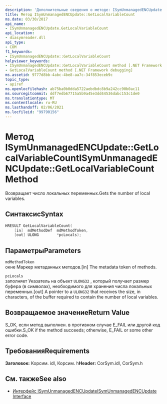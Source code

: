 ```yaml
---
description: 'Дополнительные сведения о методе: ISymUnmanagedENCUpdate:: Жетлокалвариаблекаунт'
title: Метод ISymUnmanagedENCUpdate::GetLocalVariableCount
ms.date: 03/30/2017
api_name:
- ISymUnmanagedENCUpdate.GetLocalVariableCount
api_location:
- diasymreader.dll
api_type:
- COM
f1_keywords:
- ISymUnmanagedENCUpdate::GetLocalVariableCount
helpviewer_keywords:
- ISymUnmanagedENCUpdate::GetLocalVariableCount method [.NET Framework debugging]
- GetLocalVariableCount method [.NET Framework debugging]
ms.assetid: 9777d8bb-4abc-4be8-aa7c-34f853eceb9c
topic_type:
- apiref
ms.openlocfilehash: ab75ba0b0dda5722aebdbdc8b9a242cc90b0ac11
ms.sourcegitcommit: ddf7edb67715a5b9a45e3dd44536dabc153c1de0
ms.translationtype: MT
ms.contentlocale: ru-RU
ms.lasthandoff: 02/06/2021
ms.locfileid: "99790156"
---
```

# <a name="isymunmanagedencupdategetlocalvariablecount-method"></a><span data-ttu-id="0949b-103">Метод ISymUnmanagedENCUpdate::GetLocalVariableCount</span><span class="sxs-lookup"><span data-stu-id="0949b-103">ISymUnmanagedENCUpdate::GetLocalVariableCount Method</span></span>

<span data-ttu-id="0949b-104">Возвращает число локальных переменных.</span><span class="sxs-lookup"><span data-stu-id="0949b-104">Gets the number of local variables.</span></span>  
  
## <a name="syntax"></a><span data-ttu-id="0949b-105">Синтаксис</span><span class="sxs-lookup"><span data-stu-id="0949b-105">Syntax</span></span>  
  
```cpp  
HRESULT GetLocalVariableCount(  
    [in]  mdMethodDef  mdMethodToken,  
    [out] ULONG        *pcLocals);  
```  
  
## <a name="parameters"></a><span data-ttu-id="0949b-106">Параметры</span><span class="sxs-lookup"><span data-stu-id="0949b-106">Parameters</span></span>  

 `mdMethodToken`  
 <span data-ttu-id="0949b-107">окне Маркер метаданных методов.</span><span class="sxs-lookup"><span data-stu-id="0949b-107">[in] The metadata token of methods.</span></span>  
  
 `pcLocals`  
 <span data-ttu-id="0949b-108">заполняет Указатель на объект `ULONG32` , который получает размер буфера (в символах), необходимого для хранения числа локальных переменных.</span><span class="sxs-lookup"><span data-stu-id="0949b-108">[out] A pointer to a `ULONG32` that receives the size, in characters, of the buffer required to contain the number of local variables.</span></span>  
  
## <a name="return-value"></a><span data-ttu-id="0949b-109">Возвращаемое значение</span><span class="sxs-lookup"><span data-stu-id="0949b-109">Return Value</span></span>  

 <span data-ttu-id="0949b-110">S_OK, если метод выполнен. в противном случае E_FAIL или другой код ошибки.</span><span class="sxs-lookup"><span data-stu-id="0949b-110">S_OK if the method succeeds; otherwise, E_FAIL or some other error code.</span></span>  
  
## <a name="requirements"></a><span data-ttu-id="0949b-111">Требования</span><span class="sxs-lookup"><span data-stu-id="0949b-111">Requirements</span></span>  

 <span data-ttu-id="0949b-112">**Заголовок:** Корсим. idl, Корсим. h</span><span class="sxs-lookup"><span data-stu-id="0949b-112">**Header:** CorSym.idl, CorSym.h</span></span>  
  
## <a name="see-also"></a><span data-ttu-id="0949b-113">См. также</span><span class="sxs-lookup"><span data-stu-id="0949b-113">See also</span></span>

- [<span data-ttu-id="0949b-114">Интерфейс ISymUnmanagedENCUpdate</span><span class="sxs-lookup"><span data-stu-id="0949b-114">ISymUnmanagedENCUpdate Interface</span></span>](isymunmanagedencupdate-interface.md)

